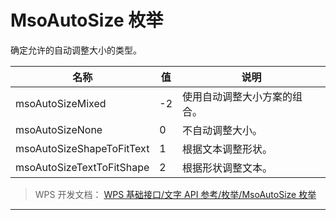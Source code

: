 # MsoAutoSize 枚举

确定允许的自动调整大小的类型。

| 名称                      | 值  | 说明                         |
|---------------------------|-----|------------------------------|
| msoAutoSizeMixed          | -2  | 使用自动调整大小方案的组合。 |
| msoAutoSizeNone           | 0   | 不自动调整大小。             |
| msoAutoSizeShapeToFitText | 1   | 根据文本调整形状。           |
| msoAutoSizeTextToFitShape | 2   | 根据形状调整文本。           |

> WPS 开发文档： [WPS 基础接口/文字 API 参考/枚举/MsoAutoSize 枚举](https://qn.cache.wpscdn.cn/encs/doc/office_v19/topics/WPS%20%E5%9F%BA%E7%A1%80%E6%8E%A5%E5%8F%A3/%E6%96%87%E5%AD%97%20API%20%E5%8F%82%E8%80%83/%E6%9E%9A%E4%B8%BE/MsoAutoSize%20%E6%9E%9A%E4%B8%BE.html)

------------------------------------------------------------------------
